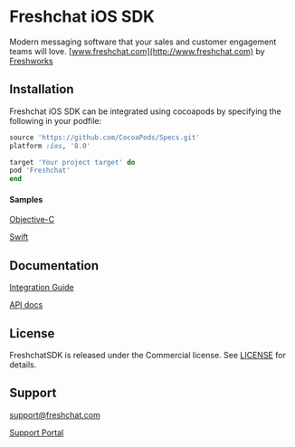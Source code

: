 Freshchat iOS SDK
===============

Modern messaging software that your sales and customer engagement teams will love. [www.freshchat.com](http://www.freshchat.com) by [Freshworks](https://www.freshworks.com)

## Installation
Freshchat iOS SDK can be integrated using cocoapods by specifying the following in your podfile:

```ruby
source 'https://github.com/CocoaPods/Specs.git'
platform :ios, '8.0'

target 'Your project target' do
pod 'Freshchat'
end
```

#### Samples
[Objective-C](https://github.com/freshdesk/freshchat-ios/tree/canary/Sample/ObjectiveCSample)

[Swift](https://github.com/freshdesk/freshchat-ios/tree/canary/Sample/SwiftSample)


## Documentation
[Integration Guide](https://support.freshchat.com/support/solutions/articles/229223-ios-sdk-integration-guide) 

[API docs](http://cocoadocs.org/docsets/FreshchatSDK)

## License
FreshchatSDK is released under the Commercial license. See [LICENSE](https://github.com/freshdesk/freshchat-ios/blob/master/FreshchatSDK/LICENSE) for details.

## Support
[support@freshchat.com](mailto:support@freshchat.com)

[Support Portal](https://support.freshchat.com)
